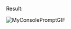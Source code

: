 Result:

![MyConsolePromptGIF](https://user-images.githubusercontent.com/65433322/183646172-d18d4f35-f957-4395-848f-7760acfb02d7.gif)
